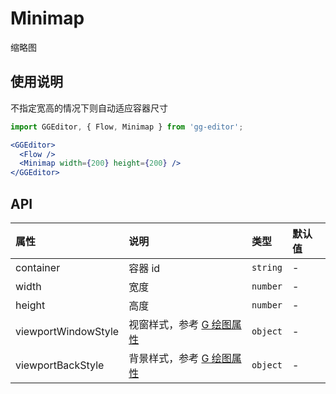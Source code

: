 # Minimap

缩略图

## 使用说明

不指定宽高的情况下则自动适应容器尺寸

```jsx
import GGEditor, { Flow, Minimap } from 'gg-editor';

<GGEditor>
  <Flow />
  <Minimap width={200} height={200} />
</GGEditor>
```

## API

| 属性 | 说明 | 类型 | 默认值 |
| :--- | :--- | :--- | :--- |
| container | 容器 id | `string` | - |
| width | 宽度 | `number` | - |
| height | 高度 | `number` | - |
| viewportWindowStyle | 视窗样式，参考 [G 绘图属性](https://antv.alipay.com/zh-cn/g2/3.x/api/graphic.html) | `object` | - |
| viewportBackStyle | 背景样式，参考 [G 绘图属性](https://antv.alipay.com/zh-cn/g2/3.x/api/graphic.html) | `object` | - |